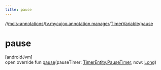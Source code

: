 ```yaml
---
title: pause
---
```

//[mcls-annotations](../../../index.html)/[tv.mycujoo.annotation.manager](../index.html)/[TimerVariable](index.html)/[pause](pause.html)



# pause



[androidJvm]\
open override fun [pause](pause.html)(pauseTimer: [TimerEntity.PauseTimer](../-timer-entity/-pause-timer/index.html), now: [Long](https://kotlinlang.org/api/latest/jvm/stdlib/kotlin/-long/index.html))





